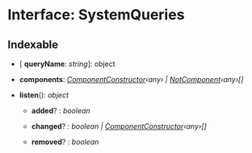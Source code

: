 
# Interface: SystemQueries

## Indexable

* \[ **queryName**: *string*\]: object

* **components**: *[ComponentConstructor](componentconstructor.md)‹any› | [NotComponent](notcomponent.md)‹any›[]*

* **listen**(): *object*

  * **added**? : *boolean*

  * **changed**? : *boolean | [ComponentConstructor](componentconstructor.md)‹any›[]*

  * **removed**? : *boolean*
